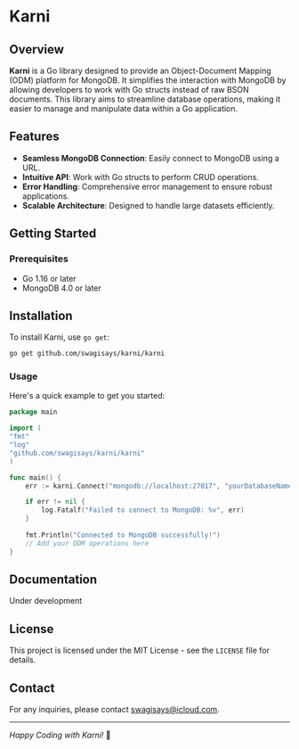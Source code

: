 # Karni


## Overview

**Karni** is a Go library designed to provide an Object-Document Mapping (ODM) platform for MongoDB. It simplifies the interaction with MongoDB by allowing developers to work with Go structs instead of raw BSON documents. This library aims to streamline database operations, making it easier to manage and manipulate data within a Go application.

## Features

- **Seamless MongoDB Connection**: Easily connect to MongoDB using a URL.
- **Intuitive API**: Work with Go structs to perform CRUD operations.
- **Error Handling**: Comprehensive error management to ensure robust applications.
- **Scalable Architecture**: Designed to handle large datasets efficiently.

## Getting Started

### Prerequisites

- Go 1.16 or later
- MongoDB 4.0 or later

## Installation

To install Karni, use `go get`:

```bash
go get github.com/swagisays/karni/karni

```
### Usage

Here's a quick example to get you started:

```go
package main

import (
"fmt"
"log"
"github.com/swagisays/karni/karni"
)

func main() {
    err := karni.Connect("mongodb://localhost:27017", "yourDatabaseName")

    if err != nil {
        log.Fatalf("Failed to connect to MongoDB: %v", err)
    }
    
    fmt.Println("Connected to MongoDB successfully!")
    // Add your ODM operations here
}
```

## Documentation

Under development



## License

This project is licensed under the MIT License - see the `LICENSE` file for details.

## Contact

For any inquiries, please contact [swagisays@icloud.com](mailto:swagisays@icloud.com).

---

*Happy Coding with Karni!* 🎉